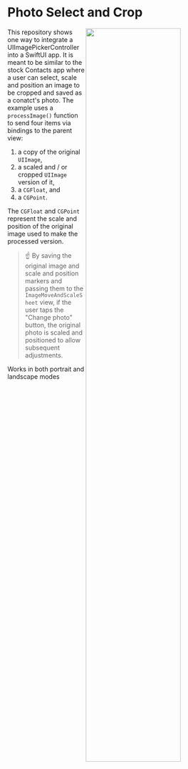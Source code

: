 Photo Select and Crop
=====================

<img align="right" src="https://github.com/gymsymbol/PhotoSelectAndCrop/blob/main/Screenshots/screenViews.png" width="65%">

This repository shows one way to integrate a UIImagePickerController into a SwiftUI app. It is meant to be similar to the stock Contacts app where a user can select, scale and position an image to be cropped and saved as a conatct's photo. The example uses a `processImage()` function to send four items via bindings to the parent view:

1) a copy of the original `UIImage`,
2) a scaled and / or cropped `UIImage` version of it,
3) a `CGFloat`, and 
4) a `CGPoint`. 

The `CGFloat` and `CGPoint` represent the scale and position of the original image used to make the processed version. 

> :point_up: By saving the original image and scale and position markers and passing them to the `ImageMoveAndScaleSheet` view, if the user taps the "Change photo" button, the original photo is scaled and positioned to allow subsequent adjustments.

Works in both portrait and landscape modes



